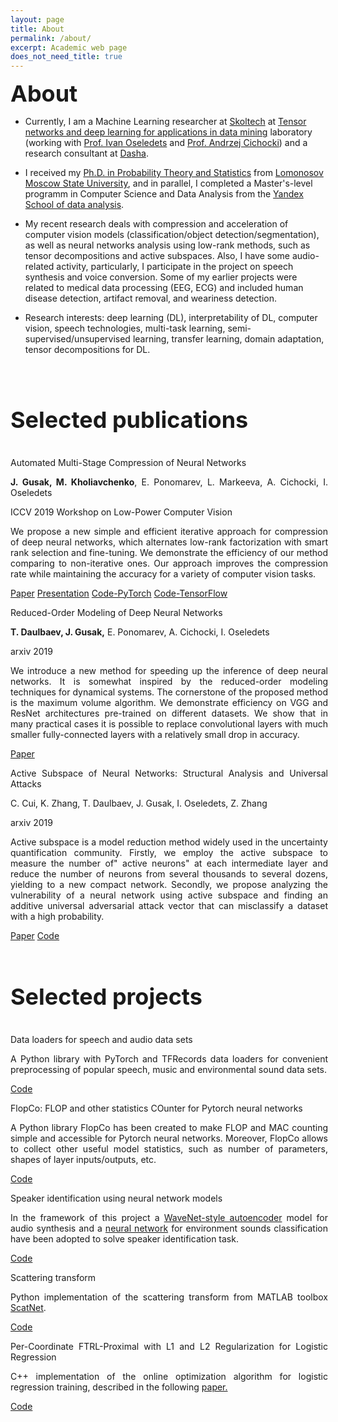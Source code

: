 ```yaml
---
layout: page
title: About
permalink: /about/
excerpt: Academic web page
does_not_need_title: true
---
```

<h1 style="margin:0px; font-size: 36px">About</h1>

- Currently, I am a Machine Learning researcher at <a href="https://faculty.skoltech.ru/people/juliagusak">Skoltech</a> at <a href="http://www.deeptensor.ml/team.html">Tensor networks and deep learning for applications in data mining</a> laboratory (working with <a href="https://scholar.google.com/citations?user=5kMqBQEAAAAJ&hl=en">Prof. Ivan Oseledets</a> and <a href="https://scholar.google.com/citations?user=wpZDx1cAAAAJ&hl=en">Prof. Andrzej Cichocki</a>) and a research consultant at <a href="https://dasha.ai/en/">Dasha</a>.

- I received my <a href="http://mech.math.msu.su/~snark/files/diss/0169diss.pdf">Ph.D. in Probability Theory and Statistics</a> from <a href="http://new.math.msu.su/department/probab/os/index-e.html">Lomonosov Moscow State University</a>, and in parallel, I completed a Master's-level programm in Computer Science and Data Analysis from the <a href="https://yandexdataschool.com/">Yandex School of data analysis</a>.

- My recent research deals with compression and acceleration of computer vision models (classification/object detection/segmentation),  as well as neural networks analysis using low-rank methods, such as tensor decompositions and active subspaces.  Also, I have some audio-related activity,  particularly, I participate in the project on speech synthesis and voice conversion. Some of my earlier projects were related to medical data processing (EEG, ECG)  and included human disease detection, artifact removal, and weariness detection.

- Research interests: deep learning (DL), interpretability of DL, computer vision, speech technologies, multi-task learning, semi-supervised/unsupervised learning, transfer learning, domain adaptation, tensor decompositions for DL.


<br/>
<div class="scaleIcons">
<center>
    <a class="hovernounderline" href="https://docs.google.com/document/d/1ykxd4l7kpEF0gWiyk-msFoLbVSlY-mBO2yond_nfWto/edit?usp=sharing">
        <i class="svg-icon cv"></i>
    </a>
    <a class="hovernounderline" href="https://github.com/{{ site.footer-links.github }}">
        <i class="svg-icon github"></i>
    </a>
    <a class="hovernounderline" href="https://scholar.google.com/citations?hl=en&user={{ site.footer-links.googlescholar }}">
        <i class="svg-icon googlescholar"></i>
    </a>
    <a class="hovernounderline" href="https://www.linkedin.com/in/{{ site.footer-links.linkedin }}">
        <i class="svg-icon linkedin"></i>
    </a>
    <a class="hovernounderline" href="https://www.twitter.com/{{ site.footer-links.twitter }}">
        <i class="svg-icon twitter"></i>
    </a>
</center>
</div>

<h1 style="font-size: 36px">Selected publications</h1>
<!-- <> -->
<div class="row publications">
    <div class="col-sm-5 vcenter marginbottom">
        <img class="img-responsive pub-image" src="/assets/about/musco.png" alt=""/>
    </div>
    <div class="col-sm-7 vcenter" style="margin-right: -4px; text-align: justify;">
        <p class="title">Automated Multi-Stage Compression of Neural Networks</p>
        <p class="authors"> <b>J. Gusak, M. Kholiavchenko</b>, E. Ponomarev, L. Markeeva, A. Cichocki, I. Oseledets</p>
        <p class="conf">ICCV 2019 Workshop on Low-Power Computer Vision</p>
        <p class="description">
            We propose a new simple and efficient iterative approach for compression of deep neural networks, which alternates low-rank factorization with smart rank selection and fine-tuning. We demonstrate the efficiency of our method comparing to non-iterative ones. Our approach improves the compression rate while maintaining the accuracy for a variety of computer vision tasks.
        </p>
        <div class="links">
            <a href="http://openaccess.thecvf.com/content_ICCVW_2019/papers/LPCV/Gusak_Automated_Multi-Stage_Compression_of_Neural_Networks_ICCVW_2019_paper.pdf">Paper</a>
            <a href="https://rebootingcomputing.ieee.org/images/files/pdf/iccv-2019_julia-gusak.pdf">Presentation</a>
            <a href="https://github.com/musco-ai/musco-pytorch">Code-PyTorch</a>
            <a href="https://github.com/musco-ai/musco-tf">Code-TensorFlow</a>
        </div>
    </div>
</div>

<div class="row publications">
    <div class="col-sm-5 vcenter marginbottom">
        <img class="img-responsive pub-image" src="/assets/about/ron.png" alt=""/>
    </div>
    <div class="col-sm-7 vcenter" style="margin-right: -4px; text-align: justify;">
        <p class="title">Reduced-Order Modeling of Deep Neural Networks</p>
        <p class="authors"><b>T. Daulbaev, J. Gusak,</b> E. Ponomarev, A. Cichocki, I. Oseledets</p>
        <p class="conf">arxiv 2019</p>
        <p class="description">
            We introduce a new method for speeding up the inference of deep neural networks. It is somewhat inspired by the reduced-order modeling techniques for dynamical systems. The cornerstone of the proposed method is the maximum volume algorithm. We demonstrate efficiency on VGG and ResNet architectures pre-trained on different datasets. We show that in many practical cases it is possible to replace convolutional layers with much smaller fully-connected layers with a relatively small drop in accuracy.
        </p>
        <div class="links">
            <a href="https://arxiv.org/pdf/1910.06995">Paper</a>
        </div>
    </div>
</div>

<div class="row publications">
    <div class="col-sm-5 vcenter marginbottom">
        <img class="img-responsive pub-image" src="/assets/about/asnet.png" alt=""/>
    </div>
    <div class="col-sm-7 vcenter" style="margin-right: -4px; text-align: justify;">
        <p class="title">Active Subspace of Neural Networks: Structural Analysis and Universal Attacks</p>
        <p class="authors"> C. Cui, K. Zhang, T. Daulbaev, J. Gusak, I. Oseledets, Z. Zhang</p>
        <p class="conf">arxiv 2019</p>
        <p class="description">
            Active subspace is a model reduction method widely used in the uncertainty quantification community. Firstly, we employ the active subspace to measure the number of" active neurons" at each intermediate layer and reduce the number of neurons from several thousands to several dozens, yielding to a new compact network. Secondly, we propose analyzing the vulnerability of a neural network using active subspace and finding an additive universal adversarial attack vector that can misclassify a dataset with a high probability.
        </p>
        <div class="links">
            <a href="https://arxiv.org/pdf/1910.13025.pdf">Paper</a>
            <a href="https://github.com/chunfengc/ASNet">Code</a>
        </div>
    </div>
</div>

<br/>
<h1 style="font-size: 36px">Selected projects</h1>
<!-- < -->
<!-- <div id="projects"> -->
<div class="row projects">
    <div class="col col-sm-3 vcenter imgcol marginbottom">
        <img class="img-responsive proj-img" src="/assets/about/dataloaders.jpg" alt=""/>
    </div>
    <div class="col col-sm-9 vcenter" style="margin-right: -4px; text-align: justify;">
        <p class="title">Data loaders for speech and audio data sets</p>
        <p class="description">
        A Python library with PyTorch and TFRecords data loaders for convenient preprocessing of popular speech, music and environmental sound data sets.
        </p>
        <div class="links">
            <a href="https://github.com/juliagusak/dataloaders">Code</a>
        </div>
    </div>
</div>

<div class="row projects">
    <div class="col col-sm-3 vcenter imgcol marginbottom">
        <img class="img-responsive proj-img" src="/assets/about/flopco.jpg" alt=""/>
    </div>
    <div class="col col-sm-9 vcenter" style="margin-right: -4px; text-align: justify;">
        <p class="title">FlopCo: FLOP and other statistics COunter for Pytorch neural networks</p>
        <p class="description">
        A Python library FlopCo has been created to make FLOP and MAC counting simple and accessible for  Pytorch  neural networks. Moreover, FlopCo allows to collect other useful model statistics, such as number of parameters, shapes of layer inputs/outputs, etc.
        </p>
        <div class="links">
            <a href="https://github.com/juliagusak/flopco-pytorch">Code</a>
        </div>
    </div>
</div>

<div class="row projects">
    <div class="col col-sm-3 vcenter imgcol marginbottom">
        <img class="img-responsive proj-img" src="/assets/about/audio_classification.jpg" alt=""/>
    </div>
    <div class="col col-sm-9 vcenter" style="margin-right: -4px; text-align: justify;">
        <p class="title">Speaker identification using neural network models</p>
        <p class="description">
        In the framework of this project a <a href="https://arxiv.org/abs/1704.01279">WaveNet-style autoencoder</a> model for audio synthesis and a <a href="https://arxiv.org/abs/1711.10282">neural network</a> for environment sounds classification have been adopted to solve speaker identification task. 
        </p>
        <div class="links">
            <a href="https://github.com/juliagusak/audio_classification">Code</a>
        </div>
    </div>
</div>

<div class="row projects">
    <div class="col col-sm-3 vcenter imgcol marginbottom">
        <img class="img-responsive proj-img" src="/assets/about/scatnet.png" alt=""/>
    </div>
    <div class="col col-sm-9 vcenter" style="margin-right: -4px; text-align: justify;">
        <p class="title">Scattering transform</p>
        <p class="description">
         Python implementation of the scattering transform from MATLAB toolbox <a href="https://www.di.ens.fr/data/software/scatnet">ScatNet</a>. 
        </p>
        <div class="links">
            <a href="https://github.com/juliagusak/scatnet_python">Code</a>
        </div>
    </div>
</div>

<div class="row projects">
    <div class="col col-sm-3 vcenter imgcol marginbottom">
        <img class="img-responsive proj-img" src="/assets/about/ftrl-proximal.png" alt=""/>
    </div>
    <div class="col col-sm-9 vcenter" style="margin-right: -4px; text-align: justify;">
        <p class="title">Per-Coordinate FTRL-Proximal with L1 and L2 Regularization for Logistic Regression</p>
        <p class="description">
         C++ implementation of the online optimization algorithm for logistic regression training, described in the following <a href="http://static.googleusercontent.com/media/research.google.com/en//pubs/archive/41159.pdf">paper.</a> 
        </p>
        <div class="links">
            <a href="https://github.com/juliagusak/ftrl-proximal">Code</a>
        </div>
    </div>
</div>

